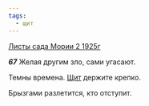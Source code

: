 ```yaml
---
tags:
  - щит
---
```


[Листы сада Мории 2 1925г](/agni/1925)

___67___
Желая другим зло, сами угасают.   

Темны времена. [Щит](/tag/#щит) держите крепко.   

Брызгами разлетится, кто отступит.   

